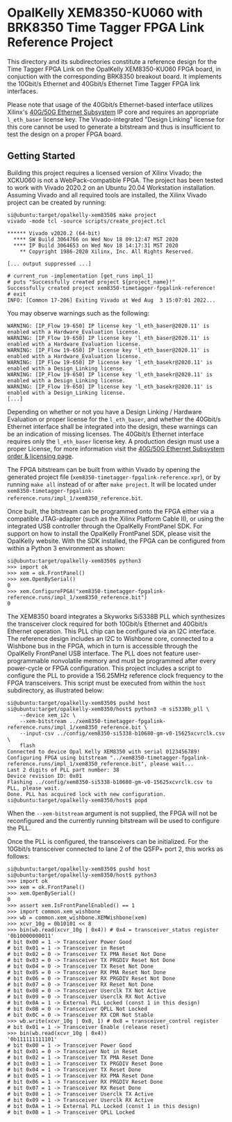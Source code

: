 # OpalKelly XEM8350-KU060 with BRK8350 Time Tagger FPGA Link Reference Project

This directory and its subdirectories constitute a reference design for the Time
Tagger FPGA Link on the OpalKelly XEM8350-KU060 FPGA board, in conjuction with
the corresponding BRK8350 breakout board. It implements the 10Gbit/s Ethernet
and 40Gbit/s Ethernet Time Tagger FPGA link interfaces.

Please note that usage of the 40Gbit/s Ethernet-based interface utilizes
Xilinx's [40G/50G Ethernet
Subsystem](https://www.xilinx.com/products/intellectual-property/ef-di-50gemac.html)
IP core and requires an appropriate `l_eth_baser` license key. The
Vivado-integrated "Design Linking" license for this core cannot be used to
generate a bitstream and thus is insufficient to test the design on a proper
FPGA board.

## Getting Started

Building this project requires a licensed version of Xilinx Vivado; the XCKU060
is not a WebPack-compatible FPGA. The project has been tested to work with
Vivado 2020.2 on an Ubuntu 20.04 Workstation installation. Assuming Vivado and
all required tools are installed, the Xilinx Vivado project can be created by
running:

```
si@ubuntu:target/opalkelly-xem8350$ make project
vivado -mode tcl -source scripts/create_project.tcl

****** Vivado v2020.2 (64-bit)
  **** SW Build 3064766 on Wed Nov 18 09:12:47 MST 2020
  **** IP Build 3064653 on Wed Nov 18 14:17:31 MST 2020
    ** Copyright 1986-2020 Xilinx, Inc. All Rights Reserved.

[... output suppressed ...]

# current_run -implementation [get_runs impl_1]
# puts "Successfully created project ${project_name}!"
Successfully created project xem8350-timetagger-fpgalink-reference!
# exit
INFO: [Common 17-206] Exiting Vivado at Wed Aug  3 15:07:01 2022...
```

You may observe warnings such as the following:

```
WARNING: [IP_Flow 19-650] IP license key 'l_eth_baser@2020.11' is enabled with a Hardware_Evaluation license.
WARNING: [IP_Flow 19-650] IP license key 'l_eth_baser@2020.11' is enabled with a Hardware_Evaluation license.
WARNING: [IP_Flow 19-650] IP license key 'l_eth_baser@2020.11' is enabled with a Hardware_Evaluation license.
WARNING: [IP_Flow 19-650] IP license key 'l_eth_basekr@2020.11' is enabled with a Design_Linking license.
WARNING: [IP_Flow 19-650] IP license key 'l_eth_basekr@2020.11' is enabled with a Design_Linking license.
WARNING: [IP_Flow 19-650] IP license key 'l_eth_basekr@2020.11' is enabled with a Design_Linking license.
[...]
```

Depending on whether or not you have a Design Linking / Hardware Evaluation or
proper license for the `l_eth_baser`, and whether the 40Gbit/s Ethernet
interface shall be integrated into the design, these warnings can be an
indication of missing licenses. The 40Gbit/s Ethernet interface requires only
the `l_eth_baser` license key. A production design must use a proper License,
for more information visit the [40G/50G Ethernet Subsystem order & licensing
page](https://www.xilinx.com/products/intellectual-property/ef-di-50gemac/ef-di-50gemac-order.html).

The FPGA bitstream can be built from within Vivado by opening the generated
project file (`xem8350-timetagger-fpgalink-reference.xpr`), or by running `make
all` instead of or after `make project`. It will be located under
`xem8350-timetagger-fpgalink-reference.runs/impl_1/xem8350_reference.bit`.

Once built, the bitstream can be programmed onto the FPGA either via a
compatible JTAG-adapter (such as the Xilinx Platform Cable II), or using the
integrated USB controller through the OpalKelly FrontPanel SDK. For support on
how to install the OpalKelly FrontPanel SDK, please visit the OpalKelly
website. With the SDK installed, the FPGA can be configured from within a Python
3 environment as shown:

```
si@ubuntu:target/opalkelly-xem8350$ python3
>>> import ok
>>> xem = ok.FrontPanel()
>>> xem.OpenBySerial()
0
>>> xem.ConfigureFPGA("xem8350-timetagger-fpgalink-reference.runs/impl_1/xem8350_reference.bit")
0
```

The XEM8350 board integrates a Skyworks Si5338B PLL which synthesizes the
transceiver clock required for both 10Gbit/s Ethernet and 40Gbit/s Ethernet
operation. This PLL chip can be configured via an I2C interface. The reference
design includes an I2C to Wishbone core, connected to a Wishbone bus in the
FPGA, which in turn is accessible through the OpalKelly FrontPanel USB
interface. The PLL does not feature user-programmable nonvolatile memory and
must be programmed after every power-cycle or FPGA configuration. This project
includes a script to configure the PLL to provide a 156.25MHz reference clock
frequency to the FPGA transceivers. This script must be executed from within the
`host` subdirectory, as illustrated below:

```
si@ubuntu:target/opalkelly-xem8350$ pushd host
si@ubuntu:target/opalkelly-xem8350/host$ python3 -m si5338b_pll \
    --device xem_i2c \
    --xem-bitstream ../xem8350-timetagger-fpgalink-reference.runs/impl_1/xem8350_reference.bit \
    --input-csv ../config/xem8350-si5338-b10680-gm-v0-15625xcvrclk.csv \
    flash
Connected to device Opal Kelly XEM8350 with serial 0123456789!
Configuring FPGA using bitstream "../xem8350-timetagger-fpgalink-reference.runs/impl_1/xem8350_reference.bit", please wait...
Last 2 digits of PLL part number: 38
Device revision ID: 0x01
Flashing ../config/xem8350-si5338-b10680-gm-v0-15625xcvrclk.csv to PLL, please wait.
Done. PLL has acquired lock with new configuration.
si@ubuntu:target/opalkelly-xem8350/host$ popd
```

When the `--xem-bitstream` argument is not supplied, the FPGA will not be
reconfigured and the currently running bitstream will be used to configure the
PLL.

Once the PLL is configured, the transceivers can be initialized. For the
10Gbit/s transceiver connected to lane 2 of the QSFP+ port 2, this works as
follows:

```
si@ubuntu:target/opalkelly-xem8350$ pushd host
si@ubuntu:target/opalkelly-xem8350/host$ python3
>>> import ok
>>> xem = ok.FrontPanel()
>>> xem.OpenBySerial()
0
>>> assert xem.IsFrontPanelEnabled() == 1
>>> import common.xem_wishbone
>>> wb = common.xem_wishbone.XEMWishbone(xem)
>>> xcvr_10g = 0b10101 << 8
>>> bin(wb.read(xcvr_10g | 0x4)) # 0x4 = transceiver_status register
'0b10000000011'
# bit 0x00 = 1 -> Transceiver Power Good
# bit 0x01 = 1 -> Transceiver in Reset
# bit 0x02 = 0 -> Transceiver TX PMA Reset Not Done
# bit 0x03 = 0 -> Transceiver TX PRGDIV Reset Not Done
# bit 0x04 = 0 -> Transceiver TX Reset Not Done
# bit 0x05 = 0 -> Transceiver RX PMA Reset Not Done
# bit 0x06 = 0 -> Transceiver RX PRGDIV Reset Not Done
# bit 0x07 = 0 -> Transceiver RX Reset Not Done
# bit 0x08 = 0 -> Transceiver Userclk TX Not Active
# bit 0x09 = 0 -> Transceiver Userclk RX Not Active
# bit 0x0A = 1 -> External PLL Locked (const 1 in this design)
# bit 0x0B = 0 -> Transceiver QPLL Not Locked
# bit 0x0C = 0 -> Transceiver RX CDR Not Stable
>>> wb.write(xcvr_10g | 0x8, 1) # 0x8 = transceiver_control register
# bit 0x01 = 1 -> Transceiver Enable (release reset)
>>> bin(wb.read(xcvr_10g | 0x4))
'0b111111111101'
# bit 0x00 = 1 -> Transceiver Power Good
# bit 0x01 = 0 -> Transceiver Not in Reset
# bit 0x02 = 1 -> Transceiver TX PMA Reset Done
# bit 0x03 = 1 -> Transceiver TX PRGDIV Reset Done
# bit 0x04 = 1 -> Transceiver TX Reset Done
# bit 0x05 = 1 -> Transceiver RX PMA Reset Done
# bit 0x06 = 1 -> Transceiver RX PRGDIV Reset Done
# bit 0x07 = 1 -> Transceiver RX Reset Done
# bit 0x08 = 1 -> Transceiver Userclk TX Active
# bit 0x09 = 1 -> Transceiver Userclk RX Active
# bit 0x0A = 1 -> External PLL Locked (const 1 in this design)
# bit 0x0B = 1 -> Transceiver QPLL Locked
```
